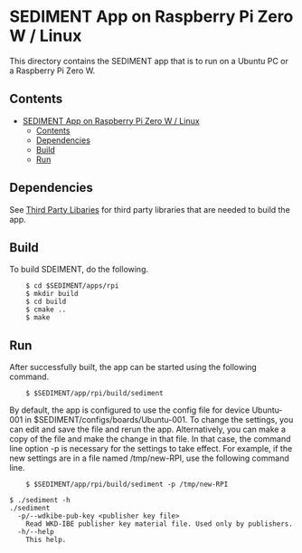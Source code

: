 <!--
 * Copyright (c) 2023 Peraton Labs
 * SPDX-License-Identifier: Apache-2.0
-->
# SEDIMENT App on Raspberry Pi Zero W / Linux
This directory contains the SEDIMENT app that is to run on a Ubuntu PC or a Raspberry Pi Zero W. 

## Contents
- [SEDIMENT App on Raspberry Pi Zero W / Linux](#sediment-app-on-raspberry-pi-zero-w--linux)
  - [Contents](#contents)
  - [Dependencies](#dependencies)
  - [Build](#build)
  - [Run](#run)

## Dependencies
See [Third Party Libaries](../../servers/README.md) for third party libraries that are needed to build the app.

## Build
To build SDEIMENT, do the following.

        $ cd $SEDIMENT/apps/rpi
        $ mkdir build
        $ cd build
        $ cmake ..
        $ make

## Run
After successfully built, the app can be started using the following command.

        $ $SEDIMENT/app/rpi/build/sediment

By default, the app is configured to use the config file for device Ubuntu-001 in $SEDIMENT/configs/boards/Ubuntu-001. To change the settings, you can edit and save the file and rerun the app. Alternatively, you can make a copy of the file and make the change in that file. In that case, the command line option -p is necessary for the settings to take effect. For example, if the new settings are in a file named /tmp/new-RPI, use the following command line.

        $ $SEDIMENT/app/rpi/build/sediment -p /tmp/new-RPI

```
$ ./sediment -h
./sediment
  -p/--wdkibe-pub-key <publisher key file>
	Read WKD-IBE publisher key material file. Used only by publishers.
  -h/--help
	This help.
```
